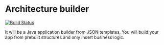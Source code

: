 # Architecture builder

[![Build Status](https://travis-ci.org/dvoraka/architecture-builder.svg?branch=master)](https://travis-ci.org/dvoraka/architecture-builder)

It will be a Java application builder from JSON templates. You will build your app from prebuilt
structures and only insert business logic.
